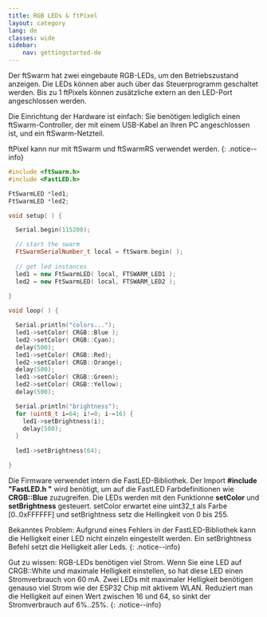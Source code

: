 ```yaml
---
title: RGB LEDs & ftPixel
layout: category
lang: de
classes: wide
sidebar:
    nav: gettingstarted-de
---
```

Der ftSwarm hat zwei eingebaute RGB-LEDs, um den Betriebszustand anzeigen. Die LEDs können aber auch über das Steuerprogramm geschaltet werden. Bis zu 1 ftPixels können  zusätzliche extern an den LED-Port angeschlossen werden.

Die Einrichtung der Hardware ist einfach: Sie benötigen lediglich einen ftSwarm-Controller, der mit einem USB-Kabel an Ihren PC angeschlossen ist, und ein ftSwarm-Netzteil.

ftPixel kann nur mit ftSwarm und ftSwarmRS verwendet werden.
{: .notice--info}

```cpp
#include <ftSwarm.h>
#include <FastLED.h>

FtSwarmLED *led1;
FtSwarmLED *led2;

void setup( ) {

  Serial.begin(115200);

  // start the swarm
  FtSwarmSerialNumber_t local = ftSwarm.begin( );
  
  // get led instances
  led1 = new FtSwarmLED( local, FTSWARM_LED1 );
  led2 = new FtSwarmLED( local, FTSWARM_LED2 );
  
}

void loop( ) {

  Serial.println("colors...");
  led1->setColor( CRGB::Blue );
  led2->setColor( CRGB::Cyan);
  delay(500);
  led1->setColor( CRGB::Red);
  led2->setColor( CRGB::Orange);
  delay(500);
  led1->setColor( CRGB::Green);
  led2->setColor( CRGB::Yellow);
  delay(500);

  Serial.println("brightness");
  for (uint8_t i=64; i!=0; i-=16) {
    led1->setBrightness(i);
    delay(500);
  }
  
  led1->setBrightness(64);

}
```

Die Firmware verwendet intern die FastLED-Bibliothek. Der Import **#include "FastLED.h "** wird benötigt, um auf die FastLED Farbdefinitionen wie **CRGB::Blue** zuzugreifen. Die LEDs werden mit den Funktionne  **setColor** und **setBrightness** gesteuert. setColor erwartet eine uint32_t als Farbe [0..0xFFFFFF] und setBrightness setz die Hellingkeit von 0 bis 255.

Bekanntes Problem: Aufgrund eines Fehlers in der FastLED-Bibliothek kann die Helligkeit einer LED nicht einzeln eingestellt werden. Ein setBrightness Befehl setzt die Helligkeit aller Leds.
{: .notice--info}

Gut zu wissen: RGB-LEDs benötigen viel Strom. Wenn Sie eine LED auf CRGB::White und maximale Helligkeit einstellen, so hat diese LED einen Stromverbrauch von 60 mA. Zwei LEDs mit maximaler Helligkeit benötigen genauso viel Strom wie der ESP32 Chip mit aktivem WLAN. Reduziert man die Helligkeit auf einen Wert zwischen 16 und 64, so sinkt der Stromverbrauch auf 6%..25%.
{: .notice--info}